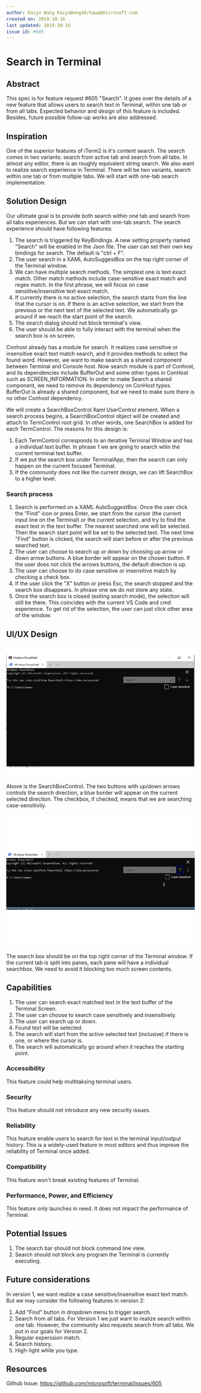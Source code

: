 ```yaml
---
author: Kaiyu Wang KaiyuWang16/kawa@microsoft.com
created on: 2019-10-16
last updated: 2019-10-16
issue id: #605
---
```


# Search in Terminal

## Abstract

This spec is for feature request #605 "Search". It goes over the details of a new feature that allows users to search text in Terminal, within one tab or from all tabs. Expected behavior and design of this feature is included. Besides, future possible follow-up works are also addressed. 

## Inspiration

One of the superior features of iTerm2 is it's content search. The search comes in two variants: search from active tab and search from all tabs. In almost any editor, there is an roughly equivalent string search. We also want to realize search experience in Terminal. There will be two variants, search within one tab or from multiple tabs. We will start with one-tab search implementation. 

## Solution Design

Our ultimate goal is to provide both search within one tab and search from all tabs experiences. But we can start with one-tab search. The search experience should have following features:

1. The search is triggered by KeyBindings. A new setting property named "Search" will be enabled in the Json file. The user can set their own key bindings for search. The default is "ctrl + F". 
2. The user search in a XAML AutoSuggestBox on the top right corner of the Terminal window. 
3. We can have multiple search methods. The simplest one is text exact match. Other match methods include case-sensitive exact match and regex match. In the first phrase, we will focus on case sensitive/insensitive text exact match. 
4. If currently there is no active selection, the search starts from the line that the cursor is on. If there is an active selection, we start from the previous or the next text of the selected text. We automatically go around if we reach the start point of the search. 
5. The search dialog should not block terminal's view. 
6. The user should be able to fully interact with the terminal when the search box is on screen. 

Conhost already has a module for search. It realizes case sensitive or insensitive exact text match search, and it provides methods to select the found word. However, we want to make search as a shared component between Terminal and Console host. Now search module is part of Conhost, and its dependencies include BufferOut and some other types in ConHost such as SCREEN_INFORMATION. In order to make Search a shared component, we need to remove its dependency on ConHost types. BufferOut is already a shared component, but we need to make sure there is no other Conhost dependency.

We will create a SearchBoxControl Xaml UserControl element. When a search process begins, a SearchBoxControl object will be created and attach to TermControl root grid. In other words, one SearchBox is added for each TermControl. The reasons for this design is:

1. Each TermControl corresponds to an iterative Terminal Window and has a individual text buffer. In phrase 1 we are going to search witin the current terminal text buffer. 
2. If we put the search box under TerminalApp, then the search can only happen on the current focused Terminal. 
3. If the community does not like the current design, we can lift SearchBox to a higher level. 

### Search process
1. Search is performed on a XAML AutoSuggestBox. Once the user click the "Find" icon or press Enter, we start from the cursor (the current input line on the Terminal) or the current selection, and try to find the exact text in the text buffer. The nearest searched one will be selected. Then the search start point will be set to the selected text. The next time "Find" button is clicked, the search will start before or after the previous searched text.
2. The user can choose to search up or down by choosing up arrow or down arrow buttons. A blue border will appear on the chosen button. If the user does not click the arrows buttons, the default direction is up. 
3. The user can choose to do case sensitive or insensitive match by checking a check box. 
4. If the user click the "X" button or press Esc, the search stopped and the search box disappears. In phrase one we do not store any state. 
5. Once the search box is closed (exiting search mode), the selection will still be there. This coincides with the current VS Code and cmd experience. To get rid of the selection, the user can just click other area of the window. 

## UI/UX Design

![SearchBox mockup](images/SearchBoxControl.png)

Above is the SearchBoxControl. The two buttons with up/down arrows controls the search direction, a blue border will appear on the current selected direction. The checkbox, if checked, means that we are searching case-sensitivily. 

![SearchBox mockup, arrow button clicked](images/SearchBoxUpSelected.png)

The search box should be on the top right corner of the Terminal window. If the current tab is split into panes, each pane will have a individual searchbox. We need to avoid it blocking too much screen contents. 

## Capabilities

1. The user can search exact matched text in the text buffer of the Terminal Screen. 
2. The user can choose to search case sensitively and insensitively. 
3. The user can search up or down. 
4. Found text will be selected. 
5. The search will start from the active selected text (inclusive) if there is one, or where the cursor is. 
5. The search will automatically go around when it reaches the starting point. 

### Accessibility

This feature could help multitaksing terminal users. 

### Security

This feature should not introduce any new security issues.

### Reliability

This feature enable users to search for text in the terminal input/output history. This is a widely-used feature in most editors and thus improve the reliability of Terminal once added. 

### Compatibility

This feature won't break existing features of Terminal.

### Performance, Power, and Efficiency

This feature only launches in need. It does not impact the performance of Terminal. 

## Potential Issues

1. The search bar should not block command line view. 
2. Search should not block any program the Terminal is currently executing.

## Future considerations

In version 1, we want realize a case sensitive/insensitive exact text match. But we may consider the following features in version 2:

1. Add "Find" button in dropdown menu to trigger search. 
2. Search from all tabs. For Version 1 we just want to realize search within one tab. However, the community also requests search from all tabs. We put in our goals for Version 2. 
3. Regular experssion match. 
4. Search history.
5. High-light while you type. 
 

## Resources

Github Issue: https://github.com/microsoft/terminal/issues/605
